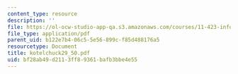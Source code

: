 ```yaml
---
content_type: resource
description: ''
file: https://ol-ocw-studio-app-qa.s3.amazonaws.com/courses/11-423-information-and-communication-technologies-in-community-development-spring-2004/bf28ab49d2113ff89361bafb3bbe4e55_kotelchuck29_50.pdf
file_type: application/pdf
parent_uid: b122e7b4-06c5-5e56-899c-f85d488176a5
resourcetype: Document
title: kotelchuck29_50.pdf
uid: bf28ab49-d211-3ff8-9361-bafb3bbe4e55
---
```

